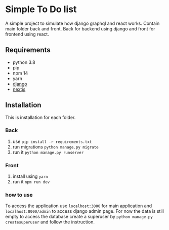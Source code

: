 # Simple To Do list 
A simple project to simulate how django graphql and react works. 
Contain main folder back and front. Back for backend using django and front for frontend using react.

## Requirements 
- python 3.8
- pip
- npm 14
- yarn
- [django](https://docs.djangoproject.com/en/3.2/)
- [nextjs](https://nextjs.org/docs/getting-started)

## Installation
This is installation for each folder.

### Back
1. use `pip install -r requirements.txt`
1. run migrations `python manage.py migrate`
1. run it `python manage.py runserver`

### Front
1. install using `yarn`
1. run it `npm run dev`

### how to use
To access the application use `localhost:3000` for main application and `localhost:8000/admin` to access django admin page. For now the data is still empty to access the database create a superuser by `python manage.py createsuperuser` and follow the instruction.
